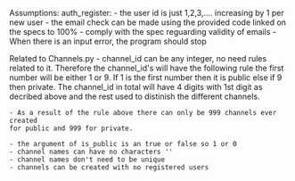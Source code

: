 Assumptions:
auth_register:
    - the user id is just 1,2,3,.... increasing by 1 per new user
    - the email check can be made using the provided code linked on the specs to 100%
    - comply with the spec reguarding validity of emails
    - When there is an input error, the program should stop

Related to Channels.py
    - channel_id can be any integer, no need rules related to it. Therefore the
    channel_id's will have the following rule the first number will be either 
    1 or 9. If 1 is the first number then it is public else if 9 then private.
    The channel_id in total will have 4 digits with 1st digit as decribed above
    and the rest used to distinish the different channels.

    - As a result of the rule above there can only be 999 channels ever created
    for public and 999 for private.

    - the argument of is_public is an true or false so 1 or 0
    - channel names can have no characters ''
    - channel names don't need to be unique
    - channels can be created with no registered users